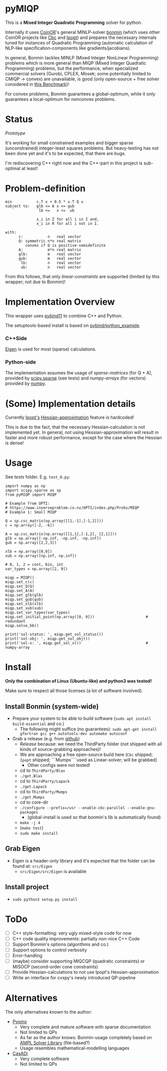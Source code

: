 # pyMIQP
This is a **Mixed Integer Quadratic Programming** solver for python.

Internally it uses [CoinOR](https://www.coin-or.org/)'s general MINLP-solver [bonmin](https://www.coin-or.org/Bonmin/) (which uses other CoinOR projects like [Cbc](https://projects.coin-or.org/Cbc) and [Ipopt](https://projects.coin-or.org/Ipopt))
and prepares the necessary internals tuned for instances of Quadratic Programming (automatic calculation
of NLP-like specification-components like gradients/jacobians).

In general, Bonmin tackles MINLP (Mixed Integer NonLinear Programming) problems
which is more general than MIQP (Mixed Integer Quadratic Programming) problems,
but the performance, when specialized commercial solvers (Gurobi, CPLEX, Mosek;
some potentially limited to CMIQP -> convex) are unavailable, is good (only
open-source + free solver considered in [this Benchmark](http://plato.asu.edu/ftp/convex.html))!  

For convex problems, Bonmin guarantees a global-optimum, while it only guarantees
a local-optimum for nonconvex problems.

# Status
*Prototype*

It's working for small constrained examples and bigger sparse (unconstrained) integer-least squares problems.
But heavy-testing has not been done yet and it's to be expected, that there are bugs.

I'm rediscovering C++ right now and the C++-part in this project is sub-optimal at least!

# Problem-definition
    min           c.T x + 0.5 * x.T Q x
    subject to:   glb <= A x <= gub
                   lb <=   x <=  ub

                  x_i in Z for all i in I and,
                  x_i in R for all i not in I.

    with:
          c:           n   real vector
          Q: symmetric n*n real matrix
             convex if Q is positive-semidefinite
          A:           m*n real matrix
          glb:         m   real vector
          gub:         m   real vector
           lb:         n   real vector
           ub:         n   real vector

From this follows, that only *linear-constraints* are supported (limited by this wrapper; not due to Bonmin)!

# Implementation Overview
This wrapper uses [pybind11](https://github.com/pybind/pybind11) to combine C++ and Python.

The setuptools-based install is based on [pybind/python_example](https://github.com/pybind/python_example).

### C++Side

[Eigen](http://eigen.tuxfamily.org) is used for most (sparse) calculations.

### Python-side
The implementation assumes the usage of *sparse-matrices* (for Q + A), provided by [scipy.sparse](https://docs.scipy.org/doc/scipy/reference/sparse.html) (see tests) and *numpy-arrays* (for vectors) provided by [numpy](http://www.numpy.org/).

# (Some) Implementation details
Currently [Ipopt's](https://projects.coin-or.org/Ipopt) [Hessian-approximation](https://www.coin-or.org/Ipopt/documentation/node31.html) feature is hardcoded!

This is due to the fact, that the necessary Hessian-calculation is not implemented yet.
In general, not using Hessian-approximation will result in faster and more robust performance,
except for the case where the Hessian is dense!

# Usage
See *tests* folder. E.g. ```test_0.py```:

    import numpy as np
    import scipy.sparse as sp
    from pyMIQP import MIQP

    # Example from OPTI:
    # https://www.inverseproblem.co.nz/OPTI/index.php/Probs/MIQP
    # Example 1: Small MIQP

    Q = sp.csc_matrix(np.array([[1,-1],[-1,2]]))
    c = np.array([-2, -6])

    A = sp.csc_matrix(np.array([[1,1],[-1,2], [2,1]]))
    glb = np.array([-np.inf, -np.inf, -np.inf])
    gub = np.array([2,2,3])

    xlb = np.array([0,0])
    xub = np.array([np.inf, np.inf])

    # 0, 1, 2 = cont, bin, int
    var_types = np.array([2, 0])

    miqp = MIQP()
    miqp.set_c(c)
    miqp.set_Q(Q)
    miqp.set_A(A)
    miqp.set_glb(glb)
    miqp.set_gub(gub)
    miqp.set_xlb(xlb)
    miqp.set_xub(xub)
    miqp.set_var_types(var_types)
    miqp.set_initial_point(np.array([0, 0]))                       # redundant
    miqp.solve_bb()

    print('sol-status: ', miqp.get_sol_status())
    print('sol-obj: ', miqp.get_sol_obj())
    print('sol-x: ', miqp.get_sol_x())                             # numpy-array

# Install
**Only the combination of Linux (Ubuntu-like) and python3 was tested!**

Make sure to respect all those licenses (a lot of software involved).

## Install Bonmin (system-wide)
- Prepare your system to be able to build software (```sudo apt install build-essential``` and co.)
  - The following might suffice (no guarantees): ```sudo apt-get install gfortran gcc g++ autotools-dev automake autoconf```
- Grab a release (e.g. from [github](https://github.com/coin-or/Bonmin/releases))
  - *Release* because: we need the ThirdParty folder (not shipped with all kinds of source-grabbing approaches)!
  - We are approaching a free open-source build here (```Cbc``` shipped; ```Ipopt``` shipped; ```Mumps````used as Linear-solver; will be grabbed)
    - Other configs were not tested!
  - cd to ```ThirdParty/Blas```
  - ```./get.Blas```
  - cd to ```ThirdParty/Lapack```
  - ```./get.Lapack```
  - cd to ```ThirdParty/Mumps```
  - ```./get.Mumps```
  - cd to core-dir
  - ```./configure --prefix=/usr --enable-cbc-parallel --enable-gnu-packages```
    - (global-install is used so that bonmin's lib is automatically found)
  - ```make -j 4```
  - (```make test```)
  - ```sudo make install```

## Grab Eigen
- Eigen is a header-only library and it's expected that the folder can be found at: ```src/Eigen```
  - ```src/Eigen/src/Eigen``` is available

## Install project
- ```sudo python3 setup.py install```

# ToDo
- [ ] C++ style-formatting: very ugly mixed-style code for now
- [ ] C++ code quality improvements: partially non-nice C++ Code
- [ ] Support Bonmin's options (algorithms and co.)
- [ ] Support options to control verbosity
- [ ] Error-handling
- [ ] (maybe) consider supporting MIQCQP (quadratic constraints) or MISOCP (second-order cone constraints)
- [ ] Provide Hessian-calculations to not use Ipopt's Hessian-approximation  
- [ ] Write an interface for cvxpy's newly introduced QP-pipeline

# Alternatives
The only alternatives known to the author:

- [Pyomo](http://www.pyomo.org/)
  - Very complete and mature software with sparse documentation
  - Not limited to QPs
  - As far as the author knows: Bonmin-usage completely based on [AMPL Solver Library](https://ampl.com/resources/hooking-your-solver-to-ampl/) (file-based?)
  - Usage resembles mathematical-modelling languages
- [CasADi](https://github.com/casadi/casadi/wiki)
  - Very complete software
  - Not limited to QPs
